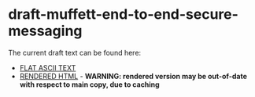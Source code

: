 # draft-muffett-end-to-end-secure-messaging

The current draft text can be found here:

* [FLAT ASCII TEXT](text/draft-muffett-end-to-end-secure-messaging.txt)
* [RENDERED HTML](https://htmlpreview.github.io/?https://github.com/alecmuffett/draft-muffett-end-to-end-secure-messaging/blob/main/text/draft-muffett-end-to-end-secure-messaging.html) - **WARNING: rendered version may be out-of-date with respect to main copy, due to caching**
